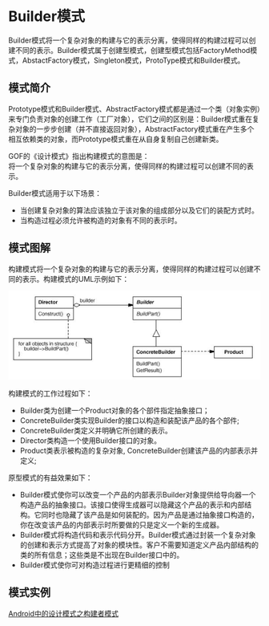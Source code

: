 # Builder模式

Builder模式将一个复杂对象的构建与它的表示分离，使得同样的构建过程可以创建不同的表示。Builder模式属于创建型模式，创建型模式包括FactoryMethod模式，AbstactFactory模式，Singleton模式，ProtoType模式和Builder模式。

## 模式简介

Prototype模式和Builder模式、AbstractFactory模式都是通过一个类（对象实例）来专门负责对象的创建工作（工厂对象），它们之间的区别是：Builder模式重在复杂对象的一步步创建（并不直接返回对象），AbstractFactory模式重在产生多个相互依赖类的对象，而Prototype模式重在从自身复制自己创建新类。

GOF的《设计模式》指出构建模式的意图是：  
将一个复杂对象的构建与它的表示分离，使得同样的构建过程可以创建不同的表示。

Builder模式适用于以下场景：

- 当创建复杂对象的算法应该独立于该对象的组成部分以及它们的装配方式时。
- 当构造过程必须允许被构造的对象有不同的表示时。

## 模式图解

构建模式将一个复杂对象的构建与它的表示分离，使得同样的构建过程可以创建不同的表示。构建模式的UML示例如下：

![单例模式示例](../images/creational_builder.jpg)

构建模式的工作过程如下：

- Builder类为创建一个Product对象的各个部件指定抽象接口；
- ConcreteBuilder类实现Builder的接口以构造和装配该产品的各个部件;
- ConcreteBuilder类定义并明确它所创建的表示。
- Director类构造一个使用Builder接口的对象。
- Product类表示被构造的复杂对象, ConcreteBuilder创建该产品的内部表示并定义;

原型模式的有益效果如下：

- Builder模式使你可以改变一个产品的内部表示Builder对象提供给导向器一个构造产品的抽象接口。该接口使得生成器可以隐藏这个产品的表示和内部结构。它同时也隐藏了该产品是如何装配的。因为产品是通过抽象接口构造的，你在改变该产品的内部表示时所要做的只是定义一个新的生成器。
- Builder模式将构造代码和表示代码分开。Builder模式通过封装一个复杂对象的创建和表示方式提高了对象的模块性。客户不需要知道定义产品内部结构的类的所有信息；这些类是不出现在Builder接口中的。
- Builder模式使你可对构造过程进行更精细的控制

## 模式实例

[Android中的设计模式之构建者模式](https://yq.aliyun.com/articles/628894)